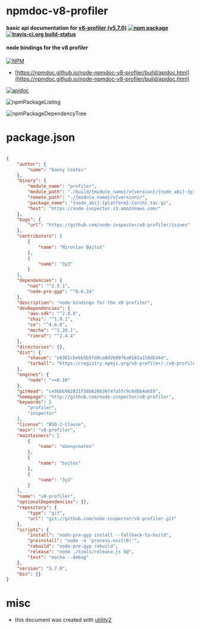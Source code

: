 # npmdoc-v8-profiler

#### basic api documentation for  [v8-profiler (v5.7.0)](http://github.com/node-inspector/v8-profiler)  [![npm package](https://img.shields.io/npm/v/npmdoc-v8-profiler.svg?style=flat-square)](https://www.npmjs.org/package/npmdoc-v8-profiler) [![travis-ci.org build-status](https://api.travis-ci.org/npmdoc/node-npmdoc-v8-profiler.svg)](https://travis-ci.org/npmdoc/node-npmdoc-v8-profiler)

#### node bindings for the v8 profiler

[![NPM](https://nodei.co/npm/v8-profiler.png?downloads=true&downloadRank=true&stars=true)](https://www.npmjs.com/package/v8-profiler)

- [https://npmdoc.github.io/node-npmdoc-v8-profiler/build/apidoc.html](https://npmdoc.github.io/node-npmdoc-v8-profiler/build/apidoc.html)

[![apidoc](https://npmdoc.github.io/node-npmdoc-v8-profiler/build/screenCapture.buildCi.browser.%252Ftmp%252Fbuild%252Fapidoc.html.png)](https://npmdoc.github.io/node-npmdoc-v8-profiler/build/apidoc.html)

![npmPackageListing](https://npmdoc.github.io/node-npmdoc-v8-profiler/build/screenCapture.npmPackageListing.svg)

![npmPackageDependencyTree](https://npmdoc.github.io/node-npmdoc-v8-profiler/build/screenCapture.npmPackageDependencyTree.svg)



# package.json

```json

{
    "author": {
        "name": "Danny Coates"
    },
    "binary": {
        "module_name": "profiler",
        "module_path": "./build/{module_name}/v{version}/{node_abi}-{platform}-{arch}/",
        "remote_path": "./{module_name}/v{version}/",
        "package_name": "{node_abi}-{platform}-{arch}.tar.gz",
        "host": "https://node-inspector.s3.amazonaws.com/"
    },
    "bugs": {
        "url": "https://github.com/node-inspector/v8-profiler/issues"
    },
    "contributors": [
        {
            "name": "Miroslav Bajtoš"
        },
        {
            "name": "3y3"
        }
    ],
    "dependencies": {
        "nan": "^2.5.1",
        "node-pre-gyp": "^0.6.34"
    },
    "description": "node bindings for the v8 profiler",
    "devDependencies": {
        "aws-sdk": "^2.0.0",
        "chai": "^1.9.1",
        "co": "^4.6.0",
        "mocha": "^1.20.1",
        "rimraf": "^2.4.4"
    },
    "directories": {},
    "dist": {
        "shasum": "e8381cbebb5b5fd0ca8d2b09f6a0181a158db34d",
        "tarball": "https://registry.npmjs.org/v8-profiler/-/v8-profiler-5.7.0.tgz"
    },
    "engines": {
        "node": ">=0.10"
    },
    "gitHead": "ce5bbb902821f56b628936f4fa5fc9c6d8b4a655",
    "homepage": "http://github.com/node-inspector/v8-profiler",
    "keywords": [
        "profiler",
        "inspector"
    ],
    "license": "BSD-2-Clause",
    "main": "v8-profiler",
    "maintainers": [
        {
            "name": "dannycoates"
        },
        {
            "name": "bajtos"
        },
        {
            "name": "3y3"
        }
    ],
    "name": "v8-profiler",
    "optionalDependencies": {},
    "repository": {
        "type": "git",
        "url": "git://github.com/node-inspector/v8-profiler.git"
    },
    "scripts": {
        "install": "node-pre-gyp install --fallback-to-build",
        "preinstall": "node -e 'process.exit(0)'",
        "rebuild": "node-pre-gyp rebuild",
        "release": "node ./tools/release.js $@",
        "test": "mocha --debug"
    },
    "version": "5.7.0",
    "bin": {}
}
```



# misc
- this document was created with [utility2](https://github.com/kaizhu256/node-utility2)

